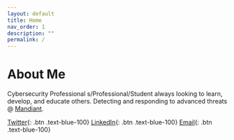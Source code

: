 ```yaml
---
layout: default
title: Home
nav_order: 1
description: ""
permalink: /
---
```


# **About Me**

Cybersecurity Professional s/Professional/Student always looking to learn, develop, and educate others. Detecting and responding to advanced threats @ [Mandiant](https://www.fireeye.com/mandiant.html). 

[Twitter](https://www.twitter.com/rufusmbrown){: .btn .text-blue-100}
[LinkedIn](https://www.linkedin.com/in/rufus-brown/){: .btn .text-blue-100}
[Email](mailto:rbrown9@live.maryville.edu){: .btn .text-blue-100}	

